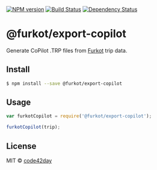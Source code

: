 [![NPM version][npm-image]][npm-url]
[![Build Status][build-image]][build-url]
[![Dependency Status][deps-image]][deps-url]

# @furkot/export-copilot

Generate CoPilot .TRP files from [Furkot] trip data.

## Install

```sh
$ npm install --save @furkot/export-copilot
```

## Usage

```js
var furkotCopilot = require('@furkot/export-copilot');

furkotCopilot(trip);
```

## License

MIT © [code42day](https://code42day.com)

[Furkot]: https://trips.furkot.com

[npm-image]: https://img.shields.io/npm/v/@furkot/export-copilot
[npm-url]: https://npmjs.org/package/@furkot/export-copilot

[build-image]: https://img.shields.io/github/workflow/status/furkot/export-copilot/check
[build-url]: https://github.com/furkot/export-copilot/actions/workflows/check.yaml

[deps-image]: https://img.shields.io/librariesio/release/npm/@furkot/export-copilot
[deps-url]: https://libraries.io/npm/@furkot%2Fexport-copilot
